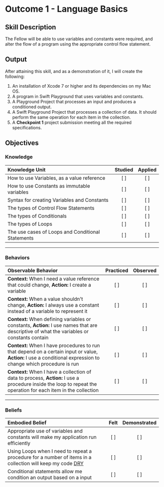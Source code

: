 # Outcome 1 - Language Basics
## Skill Description

The Fellow will be able to use variables and constants were required, and alter the flow of a program using the appropriate control flow statement.

## Output

After attaining this skill, and as a demonstration of it, I will create the following:

1. An installation of Xcode 7 or higher and its dependencies on my Mac OS.
2. A program in Swift Playground that uses variables and constants.
3. A Playground Project that processes an input and produces a conditioned output.
4. A Swift Playground Project that processes a collection of data. It should perform the same operation for each item in the collection.
5. A **Checkpoint 1** project submission meeting all the required specifications.

## Objectives
### Knowledge

| Knowledge Unit   |      Studied      | Applied |
|:-------------|:------------------:|:--------:|
| How to use Variables, as a value reference | [ ] | [ ] |
| How to use Constants as immutable variables | [ ] | [ ] |
| Syntax for creating Variables and Constants | [ ] | [ ] |
| The types of Control Flow Statements | [ ] | [ ] |
| The types of Conditionals | [ ] | [ ] |
| The types of Loops | [ ] | [ ] |
| The use cases of Loops and Conditional Statements | [ ] | [ ] |

-------

### Behaviors

| Observable Behavior   |      Practiced      | Observed |
|:-------------|:------------------:|:--------:|
| **Context:** When I need a value reference that could change, **Action:** I create a variable | [ ] | [ ] |
| **Context:** When a value shouldn't change, **Action:** I always use a constant instead of a variable to represent it | [ ] | [ ] |
| **Context:** When defining variables or constants, **Action:** I use names that are descriptive of what the variables or constants contain | [ ] | [ ] |
| **Context:** When I have procedures to run that depend on a certain input or value, **Action:** I use a conditional expression to change which procedure is run | [ ] | [ ] |
| **Context:** When I have a collection of data to process, **Action:** I use a procedure inside the loop to repeat the operation for each item in the collection | [ ] | [ ] |

-------

### Beliefs

| Embodied Belief   |      Felt      | Demonstrated |
|:-------------|:------------------:|:--------:|
| Appropriate use of variables and constants will make my application run efficiently | [ ] | [ ] |
| Using Loops when I need to repeat a procedure for a number of items in a collection will keep my code [DRY](https://en.wikipedia.org/wiki/Don%27t_repeat_yourself) | [ ] | [ ] |
| Conditional statements allow me condition an output based on a input | [ ] | [ ] |
